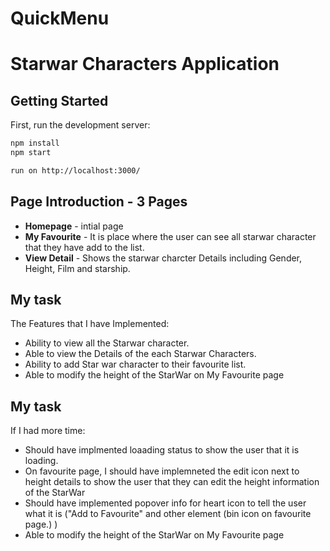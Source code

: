 # QuickMenu
Starwar Characters Application
====================================

## Getting Started

First, run the development server:

```bash
npm install
npm start

run on http://localhost:3000/
```

## Page Introduction - 3 Pages
- **Homepage** - intial page 
- **My Favourite** - It is place where the user can  see all starwar character that they have add to the list.
- **View Detail** - Shows the starwar charcter Details including Gender, Height, Film and starship.

## My task
The Features that I have Implemented:
- Ability to view all the Starwar character.
- Able to view the Details of the each Starwar Characters.
- Ability to add Star war character to their favourite list.
- Able to modify the height of the StarWar on My Favourite page

## My task
If I had more time:
- Should have implmented loaading status to show the user that it is loading.
- On favourite page, I should have implemneted the edit icon next to height details to show the user that they can edit the height information of the StarWar
- Should have implemented popover info for heart icon to tell the user what it is ("Add to Favourite" and other element (bin icon on favourite page.) )
- Able to modify the height of the StarWar on My Favourite page





